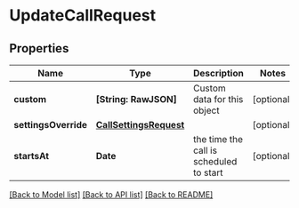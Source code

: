 # UpdateCallRequest

## Properties
Name | Type | Description | Notes
------------ | ------------- | ------------- | -------------
**custom** | **[String: RawJSON]** | Custom data for this object | [optional] 
**settingsOverride** | [**CallSettingsRequest**](CallSettingsRequest.md) |  | [optional] 
**startsAt** | **Date** | the time the call is scheduled to start | [optional] 

[[Back to Model list]](../README.md#documentation-for-models) [[Back to API list]](../README.md#documentation-for-api-endpoints) [[Back to README]](../README.md)


